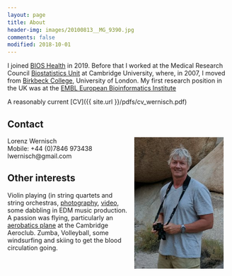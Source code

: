 ```yaml
---
layout: page
title: About
header-img: images/20100813__MG_9390.jpg
comments: false
modified: 2018-10-01
---
```


<p> </p>

I joined [BIOS Health](https://www.bios.health/) in 2019. Before that I worked at the Medical Research Council [Biostatistics Unit](http://www.mrc-bsu.cam.ac.uk) at Cambridge University, where, in 2007, I moved from [Birkbeck College](http://www.bbk.ac.uk/), University of London. My first research position in the UK was at the [EMBL European Bioinformatics Institute](https://www.ebi.ac.uk/)

A reasonably current [CV]({{ site.url }}/pdfs/cv_wernisch.pdf)



## Contact

<p align="center">
  <img style = "padding:0px 15px; float: right;" width='40%' src="/images/portrait_lw.jpg"/>
</p>
Lorenz Wernisch<br>
Mobile: +44 (0)7846 973438<br>
lwernisch@gmail.com

## Other interests

Violin playing (in string quartets and string orchestras, [photography](http://lorenzwernisch.org/photography), [video](https://vimeo.com/manage/albums/3071976), some dabbling in EDM music production. A passion was flying, particularly an [aerobatics plane](https://cambridgeaeroclub.com/extra-ea-200/) at the Cambridge Aeroclub. Zumba, Volleyball, some windsurfing and skiing to get the blood circulation going.


